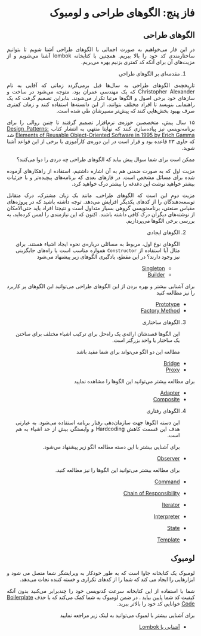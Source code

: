 <div dir="rtl" align="justify">

# فاز پنج: الگوهای طراحی و لومبوک

## الگوهای طراحی

 در این فاز می‌خواهیم به صورت اجمالی با الگوهای طراحی آشنا شویم تا بتوانیم ساختارمندی کد خود را بالا ببریم. همچنین با کتابخانه lombok آشنا می‌شویم و از مزیت‌های آن برای آنکه کد کمتری بزنیم بهره می‌بریم.

1.  مقدمه‌ای بر الگوهای طراحی 
   
   تاریخچه‌ی الگوهای طراحی به سال‌ها قبل برمی‌گردد زمانی که آقایی به نام Christopher Alexander که یک مهندسی عمران بود، متوجه می‌شود در ساخت و ساز‌های خود برخی اصول و الگوها مرتبا تکرار می‌شوند. بنابراین تصمیم گرفت که یک راهنمایی بنویسد تا افراد مختلف بتوانند، از این دانسته‌ها استفاده کنند و زمان کمتری صرف بهبود بخش‌هایی کنند که پیش‌تر مسیرشان طی شده است.
 
 ۱۵ سال پیش، متخصصین حوزه‌ی نرم‌افزار تصمیم گرفتند تا چنین روالی را برای برنامه‌نویسی نیز پیاده‌سازی کنند که نهایتا منتهی به انتشار کتاب [Design Patterns: Elements of Reusable Object-Oriented Software in 1995 by Erich Gamma](/ReadMore/DesignPatterns.pdf) شد که حاوی ۲۳ قاعده بود و قرار است در این دوره‌ی کارآموزی با برخی از این قواعد آشنا شوید.
 
   ممکن است برای شما سوال پیش بیاید که الگوهای طراحی چه دردی را دوا می‌کنند؟
 
 مزیت اول که به صورت ضمنی هم به آن اشاره داشتیم، استفاده از راهکار‌های آزموده شده برای مسائل مشخص است. در فازهای بعدی که برنامه‌های پیچیده‌تر و با جزئیات بیشتر خواهید نوشت این دغدغه را بیشتر درک خواهید کرد.
 
 مزیت دوم این است که الگوهای طراحی، مانند یک زبان مشترک، درک متقابل توسعه‌دهندگان را از کدهای یکدیگر افزایش می‌دهد. توجه داشته باشید که در پروژه‌های مقیاس صنعتی، برنامه‌نویسی گروهی بسیار متداول است و نتیجتا افراد باید حتی‌الامکان از نوشته‌های دیگران درک کافی داشته باشند. 
   اکنون که این نیازمندی را لمس کرده‌اید، به بررسی برخی الگوها می‌پردازیم.
 
2. الگوهای ایجادی
   
   الگوهای نوع اول، مربوط به مسائلی درباره‌ی نحوه ایجاد اشیاء هستند. برای مثال آیا استفاده از `Constructor` همواره مناسب است یا راه‌های جایگزینی نیز وجود دارند؟ در این مقطع، یادگیری الگو‌های زیر پیشنهاد می‌شود
   - [Singleton](https://refactoring.guru/design-patterns/singleton)
   - [Builder](https://refactoring.guru/design-patterns/builder)

برای آشنایی بیشتر و بهره بردن از این الگوهای طراحی می‌توانید این   الگو‌های پر کاربرد را نیز مطالعه کنید
   - [Prototype](https://refactoring.guru/design-patterns/prototype)
   - [Factory Method](https://refactoring.guru/design-patterns/factory-method)

   
3. الگوهای ساختاری
   
   این الگوها قصدشان ارائه‌ی یک راه‌حل برای ترکیب اشیاء مختلف برای ساختن یک ساختار یا واحد بزرگتر است.

   مطالعه این دو الگو می‌تواند برای شما مفید باشد
- [Bridge](https://www.javatpoint.com/bridge-pattern)
- [Proxy](https://www.javatpoint.com/proxy-pattern)

برای مطالعه بیشتر می‌توانید این الگوها را مشاهده نمایید
- [Adapter](https://refactoring.guru/design-patterns/adapter)
- [Composite](https://refactoring.guru/design-patterns/composite)

4. الگوهای رفتاری
   
   این دسته الگوها جهت سازمان‌دهی رفتار برنامه استفاده می‌شود. به عبارتی هدف این قسمت کاهش Hardcoding و وابستگی بیش از حد اشیاء به هم است. 

   برای آشنایی بیشتر با این دسته مطالعه الگو زیر پیشنهاد می‌شود.
- [Observer](https://refactoring.guru/design-patterns/observer)

   برای مطالعه بیشتر می‌توانید این الگوها را نیز مطالعه کنید. 
- [Command](https://www.javatpoint.com/command-pattern)
- [Chain of Responsibility](https://www.javatpoint.com/chain-of-responsibility-pattern)
- [Iterator](https://www.javatpoint.com/iterator-pattern)
- [Interpreter](https://www.javatpoint.com/interpreter-pattern)
- [State](https://www.javatpoint.com/state-pattern)
- [Template](https://www.javatpoint.com/template-pattern)

## لومبوک
لومبوک یک کتابخانه جاوا است که به طور خودکار به ویرایشگر شما متصل می شود و ابزارهایی را ایجاد می کند که شما را از کدهای تکراری و خسته کننده نجات می‌دهد.
 
 شما با استفاده از این کتابخانه سرعت کدنویسی خود را چندبرابر می‌کنید بدون آنکه کیفیت کد شما پایین بیاید . در ضمن لومبوک به شما کمک می‌کند که با حذف  [Boilerplate Code](https://en.wikipedia.org/wiki/Boilerplate_code) خوانایی کد خود را بالاتر ببرید.

برای آشنایی بیشتر با لمبوک می‌توانید به لینک زیر مراجعه نمایید

- [آشنایی با Lombok](https://javacup.ir/introduction-to-lombok/)

</div>
